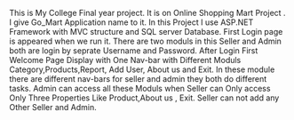 This is My College Final year project. It is on Online Shopping Mart Project . I give Go_Mart Application name to it. In this Project I use ASP.NET Framework with MVC structure and SQL server Database. First Login page is appeared when we run it. There are two moduls in this Seller and Admin both are login by seprate Username and Password. After Login First Welcome Page Display with One Nav-bar with Different Moduls Category,Products,Report, Add User, About us and Exit. In these module there are different nav-bars for seller and admin they both do different tasks. Admin can access all these Moduls when Seller can Only access Only Three Properties Like Product,About us , Exit. Seller can not add any Other Seller and Admin. 

